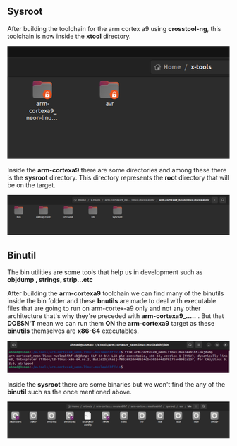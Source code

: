 ## Sysroot

After building the toolchain for the arm cortex a9 using **crosstool-ng**, this toolchain is now inside the **xtool** directory.

![](xtool.png)

Inside the **arm-cortexa9** there are some directories and among these there is the **sysroot** directory. This directory represents the **root** directory that will be on the target.

![](arm-cortexa9.png)

## Binutil

The bin utilities are some tools that help us in development such as **objdump , strings, strip...etc** 

After building the **arm-cortexa9** toolchain we can find many of the binutils inside the bin folder and these **bnutils** are made to deal with executable files that are going to run on arm-cortex-a9 only and not any other architecture that's why they're preceded with **arm-cortexa9_.....** . But that **DOESN'T** mean we can run them **ON**  the **arm-cortexa9** target as these **binutils** themselves are **x86-64** executables.

![](binutils.png)

Inside the **sysroot** there are some binaries but we won't find the any of the **binutil** such as the once mentioned above. 

![](sysroot_bin.png)